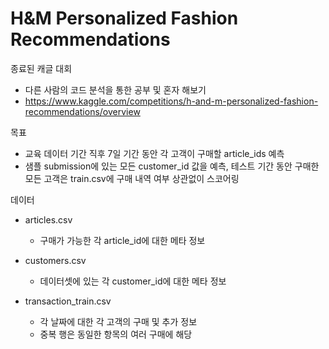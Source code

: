 # H&M Personalized Fashion Recommendations

종료된 캐글 대회
- 다른 사람의 코드 분석을 통한 공부 및 혼자 해보기
- https://www.kaggle.com/competitions/h-and-m-personalized-fashion-recommendations/overview

목표
- 교육 데이터 기간 직후 7일 기간 동안 각 고객이 구매할 article_ids 예측
- 샘플 submission에 있는 모든 customer_id 값을 예측, 테스트 기간 동안 구매한 모든 고객은 train.csv에 구매 내역 여부 상관없이 스코어링

데이터
- articles.csv
    - 구매가 가능한 각 article_id에 대한 메타 정보

- customers.csv
    - 데이터셋에 있는 각 customer_id에 대한 메타 정보

- transaction_train.csv
    - 각 날짜에 대한 각 고객의 구매 및 추가 정보
    - 중복 행은 동일한 항목의 여러 구매에 해당

